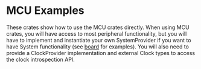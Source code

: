 # MCU Examples

These crates show how to use the MCU crates directly. When using MCU crates, you will have access to most peripheral functionality, but you will have to implement and instantiate your own SystemProvider if you want to have System functionality (see [board](../board/) for examples). You will also need to provide a ClockProvider implementation and external Clock types to access the clock introspection API.

